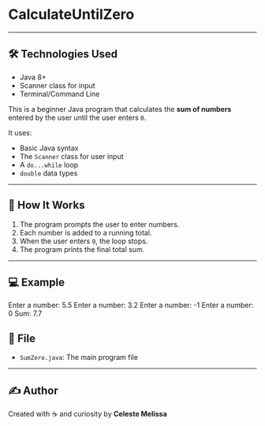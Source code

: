 # CalculateUntilZero

---

## 🛠️ Technologies Used

- Java 8+
- Scanner class for input
- Terminal/Command Line

This is a beginner Java program that calculates the **sum of numbers** entered by the user until the user enters `0`.

It uses:
- Basic Java syntax
- The `Scanner` class for user input
- A `do...while` loop
- `double` data types

---

## 📌 How It Works

1. The program prompts the user to enter numbers.
2. Each number is added to a running total.
3. When the user enters `0`, the loop stops.
4. The program prints the final total sum.

---

## 💻 Example

Enter a number: 5.5
Enter a number: 3.2
Enter a number: -1
Enter a number: 0
Sum: 7.7

## 📂 File

- `SumZero.java`: The main program file

---

## ✍️ Author

Created with ☕ and curiosity by **Celeste Melissa**  
